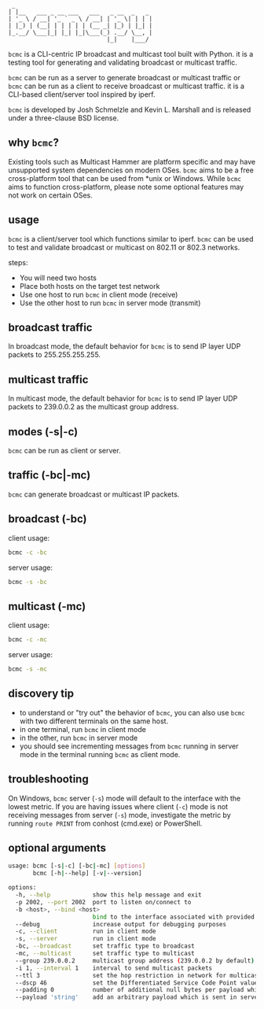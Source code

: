 ```text
 _
| |__   ___ _ __ ___   ___   _ __  _   _
| '_ \ / __| '_ ` _ \ / __| | '_ \| | | |
| |_) | (__| | | | | | (__ _| |_) | |_| |
|_.__/ \___|_| |_| |_|\___(_) .__/ \__, |
                            |_|    |___/
```

`bcmc` is a CLI-centric IP broadcast and multicast tool built with Python. it is a testing tool for generating and validating broadcast or multicast traffic.

`bcmc` can be run as a server to generate broadcast or multicast traffic or `bcmc` can be run as a client to receive broadcast or multicast traffic. it is a CLI-based client/server tool inspired by iperf.

`bcmc` is developed by Josh Schmelzle and Kevin L. Marshall and is released under a three-clause BSD license.

## why `bcmc`?

Existing tools such as Multicast Hammer are platform specific and may have unsupported system dependencies on modern OSes. `bcmc` aims to be a free cross-platform tool that can be used from *unix or Windows. While `bcmc` aims to function cross-platform, please note some optional features may not work on certain OSes.

## usage

`bcmc` is a client/server tool which functions similar to iperf. `bcmc` can be used to test and validate broadcast or multicast on 802.11 or 802.3 networks.

steps:

* You will need two hosts
* Place both hosts on the target test network
* Use one host to run `bcmc` in client mode (receive)
* Use the other host to run `bcmc` in server mode (transmit)

## broadcast traffic

In broadcast mode, the default behavior for `bcmc` is to send IP layer UDP packets to 255.255.255.255.

## multicast traffic

In multicast mode, the default behavior for `bcmc` is to send IP layer UDP packets to 239.0.0.2 as the multicast group address.

## modes (-s|-c)

`bcmc` can be run as client or server.

## traffic (-bc|-mc)

`bcmc` can generate broadcast or multicast IP packets.

## broadcast (-bc)

client usage:

```bash
bcmc -c -bc
```

server usage:

```bash
bcmc -s -bc
```

## multicast (-mc)

client usage:

```bash
bcmc -c -mc
```

server usage:

```bash
bcmc -s -mc
```

## discovery tip

* to understand or "try out" the behavior of `bcmc`, you can also use `bcmc` with two different terminals on the same host.
* in one terminal, run `bcmc` in client mode
* in the other, run `bcmc` in server mode
* you should see incrementing messages from `bcmc` running in server mode in the terminal running `bcmc` as client mode.

## troubleshooting

On Windows, `bcmc` server (`-s`) mode will default to the interface with the lowest metric. If you are having issues where client (`-c`) mode is not receiving messages from server (`-s`) mode, investigate the metric by running `route PRINT` from conhost (cmd.exe) or PowerShell.

## optional arguments

```bash
usage: bcmc [-s|-c] [-bc|-mc] [options]
       bcmc [-h|--help] [-v|--version]

options:
  -h, --help            show this help message and exit
  -p 2002, --port 2002  port to listen on/connect to
  -b <host>, --bind <host>
                        bind to the interface associated with provided <host> address (experimental)
  --debug               increase output for debugging purposes
  -c, --client          run in client mode
  -s, --server          run in client mode
  -bc, --broadcast      set traffic type to broadcast
  -mc, --multicast      set traffic type to multicast
  --group 239.0.0.2     multicast group address (239.0.0.2 by default)
  -i 1, --interval 1    interval to send multicast packets
  --ttl 3               set the hop restriction in network for multicast server
  --dscp 46             set the Differentiated Service Code Point value applied to packets sent in server mode
  --padding 0           number of additional null bytes per payload which is sent in server mode
  --payload 'string'    add an arbitrary payload which is sent in server mode
```

